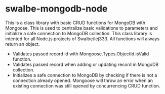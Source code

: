 # swalbe-mongodb-node

This is a class library with basic CRUD functions for MongoDB with Mongoose. This is used to centralize basic validations to parameters and initialize a safe connection to MongoDB collection. This class library is intented for all Node.js projects of Swalbe/lej333. All functions will always return an object.

- Validates passed record id with Mongoose.Types.ObjectId.isValid function.
- Validates passed record when adding or updating record in MongoDB collection.
- Initializes a safe connection to MongoDB by checking if there is not a connection already opened. Mongoose will throw an error when an existing connection was still opened by concurrencing CRUD function.
